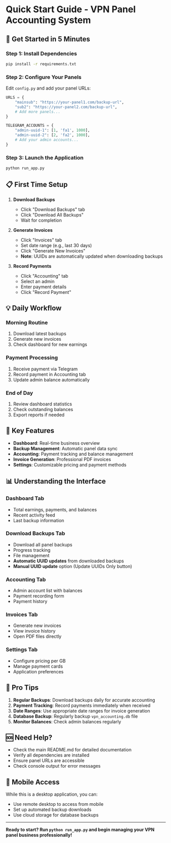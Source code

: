 # Quick Start Guide - VPN Panel Accounting System

## 🚀 Get Started in 5 Minutes

### Step 1: Install Dependencies
```bash
pip install -r requirements.txt
```

### Step 2: Configure Your Panels
Edit `config.py` and add your panel URLs:

```python
URLS = {
    "mainsub": "https://your-panel1.com/backup-url",
    "sub2": "https://your-panel2.com/backup-url",
    # Add more panels...
}

TELEGRAM_ACCOUNTS = {
    "admin-uuid-1": [1, 'fa1', 1000],
    "admin-uuid-2": [2, 'fa2', 1000],
    # Add your admin accounts...
}
```

### Step 3: Launch the Application
```bash
python run_app.py
```

## 📋 First Time Setup

1. **Download Backups**
   - Click "Download Backups" tab
   - Click "Download All Backups"
   - Wait for completion

2. **Generate Invoices**
   - Click "Invoices" tab
   - Set date range (e.g., last 30 days)
   - Click "Generate New Invoices"
   - **Note**: UUIDs are automatically updated when downloading backups

3. **Record Payments**
   - Click "Accounting" tab
   - Select an admin
   - Enter payment details
   - Click "Record Payment"

## 💡 Daily Workflow

### Morning Routine
1. Download latest backups
2. Generate new invoices
3. Check dashboard for new earnings

### Payment Processing
1. Receive payment via Telegram
2. Record payment in Accounting tab
3. Update admin balance automatically

### End of Day
1. Review dashboard statistics
2. Check outstanding balances
3. Export reports if needed

## 🔧 Key Features

- **Dashboard**: Real-time business overview
- **Backup Management**: Automatic panel data sync
- **Accounting**: Payment tracking and balance management
- **Invoice Generation**: Professional PDF invoices
- **Settings**: Customizable pricing and payment methods

## 📊 Understanding the Interface

### Dashboard Tab
- Total earnings, payments, and balances
- Recent activity feed
- Last backup information

### Download Backups Tab
- Download all panel backups
- Progress tracking
- File management
- **Automatic UUID updates** from downloaded backups
- **Manual UUID update** option (Update UUIDs Only button)

### Accounting Tab
- Admin account list with balances
- Payment recording form
- Payment history

### Invoices Tab
- Generate new invoices
- View invoice history
- Open PDF files directly

### Settings Tab
- Configure pricing per GB
- Manage payment cards
- Application preferences

## 🎯 Pro Tips

1. **Regular Backups**: Download backups daily for accurate accounting
2. **Payment Tracking**: Record payments immediately when received
3. **Date Ranges**: Use appropriate date ranges for invoice generation
4. **Database Backup**: Regularly backup `vpn_accounting.db` file
5. **Monitor Balances**: Check admin balances regularly

## 🆘 Need Help?

- Check the main README.md for detailed documentation
- Verify all dependencies are installed
- Ensure panel URLs are accessible
- Check console output for error messages

## 📱 Mobile Access

While this is a desktop application, you can:
- Use remote desktop to access from mobile
- Set up automated backup downloads
- Use cloud storage for database backups

---

**Ready to start? Run `python run_app.py` and begin managing your VPN panel business professionally!** 